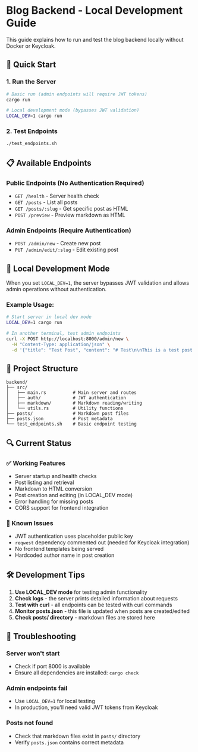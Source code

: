 # Blog Backend - Local Development Guide

This guide explains how to run and test the blog backend locally without Docker or Keycloak.

## 🚀 Quick Start

### 1. Run the Server
```bash
# Basic run (admin endpoints will require JWT tokens)
cargo run

# Local development mode (bypasses JWT validation)
LOCAL_DEV=1 cargo run
```

### 2. Test Endpoints
```bash
./test_endpoints.sh
```

## 📋 Available Endpoints

### Public Endpoints (No Authentication Required)
- `GET /health` - Server health check
- `GET /posts` - List all posts
- `GET /posts/:slug` - Get specific post as HTML
- `POST /preview` - Preview markdown as HTML

### Admin Endpoints (Require Authentication)
- `POST /admin/new` - Create new post
- `PUT /admin/edit/:slug` - Edit existing post

## 🔧 Local Development Mode

When you set `LOCAL_DEV=1`, the server bypasses JWT validation and allows admin operations without authentication.

### Example Usage:
```bash
# Start server in local dev mode
LOCAL_DEV=1 cargo run

# In another terminal, test admin endpoints
curl -X POST http://localhost:8000/admin/new \
  -H "Content-Type: application/json" \
  -d '{"title": "Test Post", "content": "# Test\n\nThis is a test post."}'
```

## 📁 Project Structure

```
backend/
├── src/
│   ├── main.rs          # Main server and routes
│   ├── auth/            # JWT authentication
│   ├── markdown/        # Markdown reading/writing
│   └── utils.rs         # Utility functions
├── posts/               # Markdown post files
├── posts.json           # Post metadata
└── test_endpoints.sh    # Basic endpoint testing
```

## 🔍 Current Status

### ✅ Working Features
- Server startup and health checks
- Post listing and retrieval
- Markdown to HTML conversion
- Post creation and editing (in LOCAL_DEV mode)
- Error handling for missing posts
- CORS support for frontend integration

### 🔧 Known Issues
- JWT authentication uses placeholder public key
- `reqwest` dependency commented out (needed for Keycloak integration)
- No frontend templates being served
- Hardcoded author name in post creation

## 🛠️ Development Tips

1. **Use LOCAL_DEV mode** for testing admin functionality
2. **Check logs** - the server prints detailed information about requests
3. **Test with curl** - all endpoints can be tested with curl commands
4. **Monitor posts.json** - this file is updated when posts are created/edited
5. **Check posts/ directory** - markdown files are stored here

## 🚨 Troubleshooting

### Server won't start
- Check if port 8000 is available
- Ensure all dependencies are installed: `cargo check`

### Admin endpoints fail
- Use `LOCAL_DEV=1` for local testing
- In production, you'll need valid JWT tokens from Keycloak

### Posts not found
- Check that markdown files exist in `posts/` directory
- Verify `posts.json` contains correct metadata
